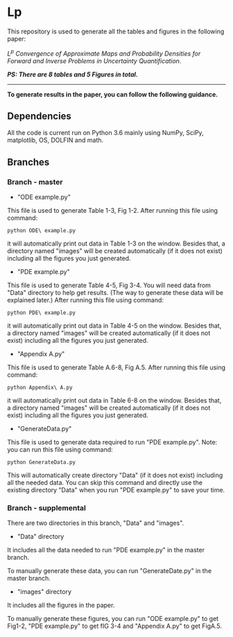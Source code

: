 # Lp

This repository is used to generate all the tables and figures in the following paper:

*$L^p$ Convergence of Approximate Maps and Probability Densities for Forward and Inverse Problems in Uncertainty Quantification*.


***PS: There are 8 tables and 5 Figures in total.***

----
**To generate results in the paper, you can follow the following guidance.**


## Dependencies
All the code is current run on Python 3.6 mainly using NumPy, SciPy, matplotlib, OS, DOLFIN and math.


## Branches

### Branch - master

- "ODE example.py"

This file is used to generate Table 1-3, Fig 1-2. After running this file using command:
    
    python ODE\ example.py

it will automatically print out data in Table 1-3 on the window. Besides that, a directory named "images" will be created automatically (if it does not exist) including all the figures you just generated.


- "PDE example.py"

This file is used to generate Table 4-5, Fig 3-4. You will need data from "Data" directory to help get results. (The way to generate these data will be explained later.) After running this file using command:
    
    python PDE\ example.py

it will automatically print out data in Table 4-5 on the window. Besides that, a directory named "images" will be created automatically (if it does not exist) including all the figures you just generated.


- "Appendix A.py"

This file is used to generate Table A.6-8, Fig A.5. After running this file using command:
    
    python Appendix\ A.py

it will automatically print out data in Table 6-8 on the window. Besides that, a directory named "images" will be created automatically (if it does not exist) including all the figures you just generated.


- "GenerateData.py"

This file is used to generate data required to run "PDE example.py". Note: you can run this file using command:

    python GenerateData.py
    
This will automatically create directory "Data" (if it does not exist) including all the needed data. You can skip this command and directly use the existing directory "Data" when you run "PDE example.py" to save your time.


### Branch - supplemental

There are two directories in this branch, "Data" and "images".

- "Data" directory

It includes all the data needed to run "PDE example.py" in the master branch.

To manually generate these data, you can run "GenerateDate.py" in the master branch.

- "images" directory

It includes all the figures in the paper.

To manually generate these figures, you can run "ODE example.py" to get Fig1-2, "PDE example.py" to get fIG 3-4 and "Appendix A.py" to get FigA.5.

